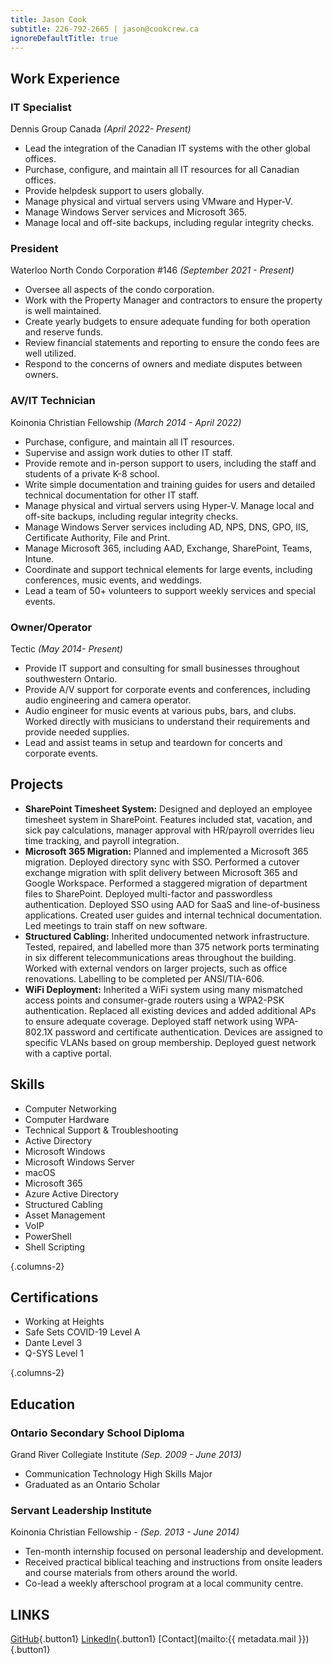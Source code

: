 ```yaml
---
title: Jason Cook
subtitle: 226-792-2665 | jason@cookcrew.ca
ignoreDefaultTitle: true
---
```


## Work Experience

### IT Specialist

Dennis Group Canada _(April 2022- Present)_

- Lead the integration of the Canadian IT systems with the other global offices.
- Purchase, configure, and maintain all IT resources for all Canadian offices.
- Provide helpdesk support to users globally.
- Manage physical and virtual servers using VMware and Hyper-V.
- Manage Windows Server services and Microsoft 365.
- Manage local and off-site backups, including regular integrity checks.

### President

Waterloo North Condo Corporation #146 _(September 2021 - Present)_

- Oversee all aspects of the condo corporation.
- Work with the Property Manager and contractors to ensure the property is well maintained.
- Create yearly budgets to ensure adequate funding for both operation and reserve funds.
- Review financial statements and reporting to ensure the condo fees are well utilized.
- Respond to the concerns of owners and mediate disputes between owners.

### AV/IT Technician

Koinonia Christian Fellowship _(March 2014 - April 2022)_

- Purchase, configure, and maintain all IT resources.
- Supervise and assign work duties to other IT staff.
- Provide remote and in-person support to users, including the staff and students of a private K-8 school.
- Write simple documentation and training guides for users and detailed technical documentation for other IT staff.
- Manage physical and virtual servers using Hyper-V. Manage local and off-site backups, including regular integrity checks.
- Manage Windows Server services including AD, NPS, DNS, GPO, IIS, Certificate Authority, File and Print.
- Manage Microsoft 365, including AAD, Exchange, SharePoint, Teams, Intune.
- Coordinate and support technical elements for large events, including conferences, music events, and weddings.
- Lead a team of 50+ volunteers to support weekly services and special events.

### Owner/Operator

Tectic _(May 2014- Present)_

- Provide IT support and consulting for small businesses throughout southwestern Ontario.
- Provide A/V support for corporate events and conferences, including audio engineering and camera operator.
- Audio engineer for music events at various pubs, bars, and clubs. Worked directly with musicians to understand their requirements and provide needed supplies.
- Lead and assist teams in setup and teardown for concerts and corporate events.

## Projects

- **SharePoint Timesheet System:** Designed and deployed an employee timesheet system in SharePoint. Features included stat, vacation, and sick pay calculations, manager approval with HR/payroll overrides lieu time tracking, and payroll integration.
- **Microsoft 365 Migration:** Planned and implemented a Microsoft 365 migration. Deployed directory sync with SSO. Performed a cutover exchange migration with split delivery between Microsoft 365 and Google Workspace. Performed a staggered migration of department files to SharePoint. Deployed multi-factor and passwordless authentication. Deployed SSO using AAD for SaaS and line-of-business applications. Created user guides and internal technical documentation. Led meetings to train staff on new software.
- **Structured Cabling:** Inherited undocumented network infrastructure. Tested, repaired, and labelled more than 375 network ports terminating in six different telecommunications areas throughout the building. Worked with external vendors on larger projects, such as office renovations. Labelling to be completed per ANSI/TIA-606.
- **WiFi Deployment:** Inherited a WiFi system using many mismatched access points and consumer-grade routers using a WPA2-PSK authentication. Replaced all existing devices and added additional APs to ensure adequate coverage. Deployed staff network using WPA-802.1X password and certificate authentication. Devices are assigned to specific VLANs based on group membership. Deployed guest network with a captive portal.

## Skills

- Computer Networking
- Computer Hardware
- Technical Support & Troubleshooting
- Active Directory
- Microsoft Windows
- Microsoft Windows Server
- macOS
- Microsoft 365
- Azure Active Directory
- Structured Cabling
- Asset Management
- VoIP
- PowerShell
- Shell Scripting

{.columns-2}

## Certifications

- Working at Heights
- Safe Sets COVID-19 Level A
- Dante Level 3
- Q-SYS Level 1

{.columns-2}

## Education

### Ontario Secondary School Diploma

Grand River Collegiate Institute _(Sep. 2009 - June 2013)_

- Communication Technology High Skills Major
- Graduated as an Ontario Scholar

### Servant Leadership Institute

Koinonia Christian Fellowship - _(Sep. 2013 - June 2014)_

- Ten-month internship focused on personal leadership and development.
- Received practical biblical teaching and instructions from onsite leaders and course materials from others around the world.
- Co-lead a weekly afterschool program at a local community centre.

## LINKS

[GitHub](https://github.com/JasonCook599){.button1} [LinkedIn](https://www.linkedin.com/in/jasoncook599/){.button1} [Contact](mailto:{{ metadata.mail }}){.button1}
